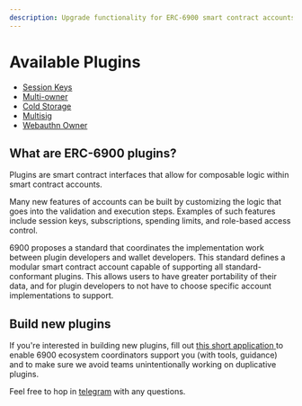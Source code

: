 ```yaml
---
description: Upgrade functionality for ERC-6900 smart contract accounts.
---
```


# Available Plugins

* [Session Keys](session-keys-plugin.md)
* [Multi-owner](multi-owner-plugin.md)
* [Cold Storage](cold-storage-plugin.md)
* [Multisig](multisig-plugin.md)
* [Webauthn Owner](webauthn-owner-plugin.md)

## What are ERC-6900 plugins?

Plugins are smart contract interfaces that allow for composable logic within smart contract accounts.

Many new features of accounts can be built by customizing the logic that goes into the validation and execution steps. Examples of such features include session keys, subscriptions, spending limits, and role-based access control.

6900 proposes a standard that coordinates the implementation work between plugin developers and wallet developers. This standard defines a modular smart contract account capable of supporting all standard-conformant plugins. This allows users to have greater portability of their data, and for plugin developers to not have to choose specific account implementations to support.

## Build new plugins

If you're interested in building new plugins, fill out [this short application](https://alchemyu.typeform.com/to/Sh3Errb3)[ ](https://docs.google.com/forms/d/e/1FAIpQLSdAMs8\_yizHlUrrpbbiOPEjHwQnIYmBoG9EG2piigUILPadxg/viewform)to enable 6900 ecosystem coordinators support you (with tools, guidance) and to make sure we avoid teams unintentionally working on duplicative plugins.

Feel free to hop in [telegram](https://t.me/modular\_account\_standards) with any questions.
